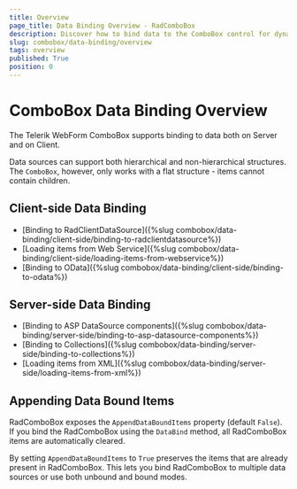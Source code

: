 ```yaml
---
title: Overview
page_title: Data Binding Overview - RadComboBox
description: Discover how to bind data to the ComboBox control for dynamic and efficient dropdown list management.
slug: combobox/data-binding/overview
tags: overview
published: True
position: 0
---
```


# ComboBox Data Binding Overview

The Telerik WebForm ComboBox supports binding to data both on Server and on Client.

Data sources can support both hierarchical and non-hierarchical structures. The `ComboBox`, however, only works with a flat structure - items cannot contain children.

## Client-side Data Binding

- [Binding to RadClientDataSource]({%slug combobox/data-binding/client-side/binding-to-radclientdatasource%})
- [Loading items from Web Service]({%slug combobox/data-binding/client-side/loading-items-from-webservice%})
- [Binding to OData]({%slug combobox/data-binding/client-side/binding-to-odata%})

## Server-side Data Binding

- [Binding to ASP DataSource components]({%slug combobox/data-binding/server-side/binding-to-asp-datasource-components%})
- [Binding to Collections]({%slug combobox/data-binding/server-side/binding-to-collections%})
- [Loading items from XML]({%slug combobox/data-binding/server-side/loading-items-from-xml%})

## Appending Data Bound Items

RadComboBox exposes the `AppendDataBoundItems` property (default `False`). If you bind the RadComboBox using the `DataBind` method, all RadComboBox items are automatically cleared. 

By setting `AppendDataBoundItems` to `True` preserves the items that are already present in RadComboBox. This lets you bind RadComboBox to multiple data sources or use both unbound and bound modes.
